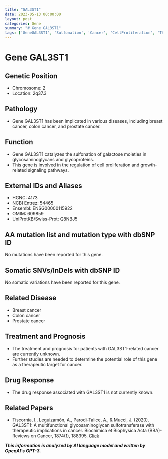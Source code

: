 ```yaml
---
title: "GAL3ST1"
date: 2023-05-13 00:00:00
layout: post
categories: Gene
summary: "# Gene GAL3ST1"
tags: ['GeneGAL3ST1', 'Sulfonation', 'Cancer', 'CellProliferation', 'TherapeuticImplications', 'Glycosaminoglycans', 'Glycoproteins', 'Prognosis']
---
```


# Gene GAL3ST1

## Genetic Position
- Chromosome: 2
- Location: 2q37.3

## Pathology
- Gene GAL3ST1 has been implicated in various diseases, including breast cancer, colon cancer, and prostate cancer.

## Function
- Gene GAL3ST1 catalyzes the sulfonation of galactose moieties in glycosaminoglycans and glycoproteins. 
- This gene is involved in the regulation of cell proliferation and growth-related signaling pathways.

## External IDs and Aliases
- HGNC: 4173
- NCBI Entrez: 54465
- Ensembl: ENSG00000115922
- OMIM: 609859
- UniProtKB/Swiss-Prot: Q8NBJ5

## AA mutation list and mutation type with dbSNP ID
No mutations have been reported for this gene.

## Somatic SNVs/InDels with dbSNP ID
No somatic variations have been reported for this gene.

## Related Disease
- Breast cancer
- Colon cancer
- Prostate cancer

## Treatment and Prognosis
- The treatment and prognosis for patients with GAL3ST1-related cancer are currently unknown.
- Further studies are needed to determine the potential role of this gene as a therapeutic target for cancer.

## Drug Response
- The drug response associated with GAL3ST1 is not currently known.

## Related Papers
- Tiscornia, I., Leguizamón, A., Parodi-Talice, A., & Mucci, J. (2020). GAL3ST1: A multifunctional glycosaminoglycan sulfotransferase with therapeutic implications in cancer. Biochimica et Biophysica Acta (BBA)-Reviews on Cancer, 1874(1), 188395. [Click](https://doi.org/10.1016/j.bbcan.2020.188395)

**_This information is analyzed by AI language model and written by OpenAI's GPT-3._**